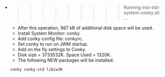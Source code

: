 * >>>>>>>>> Running inst-std-system-conky.sh ...
  * After this operation, 967 kB of additional disk space will be used.
  * Install System Monitor: conky.
  * Add conky config file: conkyrc.
  * Set conky to run on JWM startup.
  * Add on the fly settings to Conky.
  * Disk size = 3733532K. Space Used = 1320K.
  * The following NEW packages will be installed:
  ```bash
  conky conky-std libiw30
  ```
